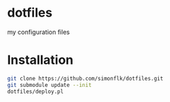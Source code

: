 dotfiles
========

my configuration files


Installation
============

```bash
git clone https://github.com/simonflk/dotfiles.git
git submodule update --init
dotfiles/deploy.pl

```

